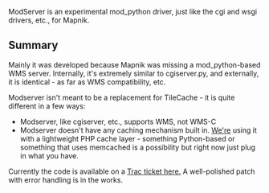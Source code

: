 <!-- Name: ModServer -->
<!-- Version: 2 -->
<!-- Last-Modified: 2008/11/23 18:15:43 -->
<!-- Author: tom -->
ModServer is an experimental mod_python driver, just like the cgi and wsgi drivers, etc., for Mapnik.

## Summary

Mainly it was developed because Mapnik was missing a mod_python-based WMS server. Internally, it's extremely similar to cgiserver.py, and externally, it is identical - as far as WMS compatibility, etc.

Modserver isn't meant to be a replacement for TileCache - it is quite different in a few ways:

 * Modserver, like cgiserver, etc., supports WMS, not WMS-C
 * Modserver doesn't have any caching mechanism built in. [We're](http://www.developmentseed.org/) using it with a lightweight PHP cache layer - something Python-based or something that uses memcached is a possibility but right now just plug in what you have.

Currently the code is available on a [Trac ticket here.](http://trac.mapnik.org/ticket/101) A well-polished patch with error handling is in the works.